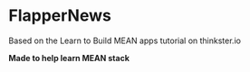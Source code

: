 # FlapperNews
Based on the Learn to Build MEAN apps tutorial on thinkster.io

**Made to help learn MEAN stack**
